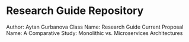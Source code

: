# Research Guide Repository

Author: Aytan Gurbanova
Class Name: Research Guide
Current Proposal Name: A Comparative Study: Monolithic vs. Microservices Architectures
